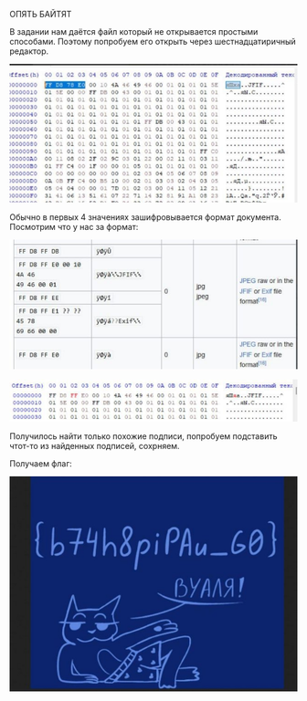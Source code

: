 ﻿ОПЯТЬ БАЙТЯТ 

В задании нам даётся файл который не открывается простыми способами. Поэтому попробуем его открыть через шестнадцатиричный редактор. 

![](assets/рис.1.jpeg)

Обычно в первых 4 значениях зашифровывается формат документа. Посмотрим что у нас за формат: 

![](assets/рис.2.png)

![](assets/рис.3.png)

Получилось найти только похожие подписи, попробуем подставить чтот-то из найденных подписей, сохрняем. 

Получаем флаг: 

![](assets/рис.4.jpeg)

